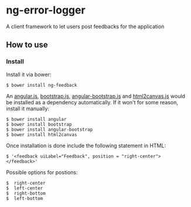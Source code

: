 ng-error-logger
===============

A client framework to let users post feedbacks for the application

## How to use

### Install

Install it via bower:

    $ bower install ng-feedback
    
An [angular.js](https://angularjs.org/), [bootstrap.js](http://getbootstrap.com), [angular-bootstrap.js](https://angular-ui.github.io/bootstrap/) and [html2canvas.js](http://html2canvas.hertzen.com/) would be installed as a dependency automatically. If it won't for some reason, install it manually:
    
    $ bower install angular
    $ bower install bootstrap
    $ bower install angular-bootstrap
    $ bower install html2canvas

Once installation is done include the following statement in HTML:

    $ '<feedback uiLabel="Feedback", position = "right-center"></feedback>'
Possible options for postions:

    $  right-center
    $  left-center
    $  right-bottom
    $  left-bottom



